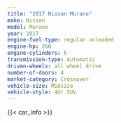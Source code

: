 ```yaml
---
title: "2017 Nissan Murano"
make: Nissan
model: Murano
year: 2017
engine-fuel-type: regular unleaded
engine-hp: 260
engine-cylinders: 6
transmission-type: Automatic
driven-wheels: all wheel drive
number-of-doors: 4
market-category: Crossover
vehicle-size: Midsize
vehicle-style: 4dr SUV
---
```


{{< car_info >}}
